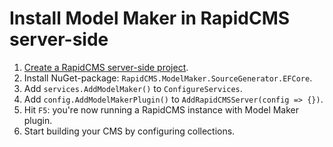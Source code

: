 # Install Model Maker in RapidCMS server-side

1. [Create a RapidCMS server-side project](SETUP_SERVERSIDE.md).
2. Install NuGet-package: `RapidCMS.ModelMaker.SourceGenerator.EFCore`.
3. Add `services.AddModelMaker()` to `ConfigureServices`.
4. Add `config.AddModelMakerPlugin()` to `AddRapidCMSServer(config => {})`.
5. Hit `F5`: you're now running a RapidCMS instance with Model Maker plugin. 
6. Start building your CMS by configuring collections.